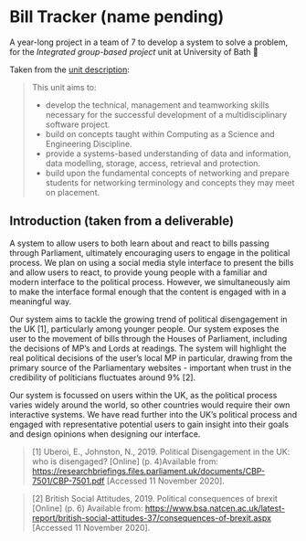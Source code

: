# Bill Tracker (name pending)
A year-long project in a team of 7 to develop a system to solve a problem, for the *Integrated group-based project* unit at University of Bath 🛁

Taken from the [unit description](http://www.bath.ac.uk/catalogues/2016-2017/cm/CM20257.html):

> This unit aims to: 
> * develop the technical, management and teamworking skills necessary for the successful development of a multidisciplinary software project. 
> * build on concepts taught within Computing as a Science and Engineering Discipline. 
> * provide a systems-based understanding of data and information, data modelling, storage, access, retrieval and protection. 
> * build upon the fundamental concepts of networking and prepare students for networking terminology and concepts they may meet on placement. 
## Introduction (taken from a deliverable)
A system to allow users to both learn about and react to bills passing through Parliament, ultimately encouraging users to engage in the political process. We plan on using a social media style interface to present the bills and allow users to react, to provide young people with a familiar and modern interface to the political process. However, we simultaneously aim to make the interface formal enough that the content is engaged with in a meaningful way.

Our system aims to tackle the growing trend of political disengagement in the UK [1], particularly among younger people. Our system exposes the user to the movement of bills through the Houses of Parliament, including the decisions of MP’s and Lords at readings. The system will highlight the real political decisions of the user’s local MP in particular, drawing from the primary source of the Parliamentary websites - important when trust in the credibility of politicians fluctuates around 9% [2]. 

Our system is focussed on users within the UK, as the political process varies widely around the world, so other countries would require their own interactive systems. We have read further into the UK’s political process and engaged with representative potential users to gain insight into their goals and design opinions when designing our interface.

> [1] Uberoi, E., Johnston, N., 2019. Political Disengagement in the UK: who is disengaged? [Online] (p. 4)Available from: https://researchbriefings.files.parliament.uk/documents/CBP-7501/CBP-7501.pdf  [Accessed 11 November 2020].

 > [2] British Social Attitudes, 2019. Political consequences of brexit [Online] (p. 6) Available from: https://www.bsa.natcen.ac.uk/latest-report/british-social-attitudes-37/consequences-of-brexit.aspx [Accessed 11 November 2020]. 
